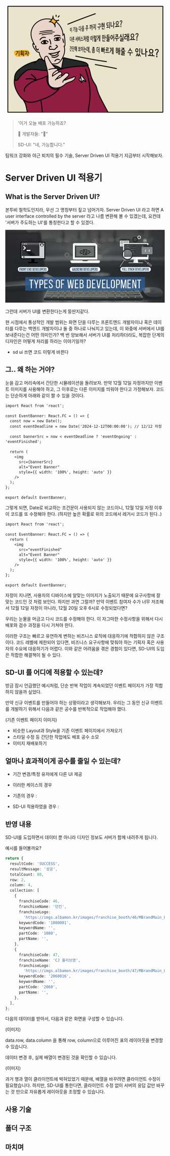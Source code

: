 ![img.png](blog_img/img.png)

> '이거 오늘 배포 가능하죠?
>
> 💢 개발자들: "🤬"
>
> SD-UI: "네, 가능합니다."

팀워크 강화와 야근 퇴치의 필수 기술, Server Driven UI 적용기 지금부터 시작해보자.

# Server Driven UI 적용기

## What is the Server Driven UI?

본투비 철학도인지라, 우선 그 명칭부터 짚고 넘어가자. Server Driven UI 라고 하면 A user interface controlled by the server 라고 나름 변환해 볼 수 있겠는데, 
요컨데 '서버가 주도하는 UI'를 통칭한다고 할 수 있겠다.

![img_1.png](img_1.png)

그런데 서버가 UI를 변환한다는게 뚱딴지같다. 

현 시점에서 통상적인 개발 범위는 화면 단을 다루는 프론트엔드 개발자이냐 혹은 데이터를 다루는 백엔드 개발자이냐 둘 중 하나로 나눠지고 있는데, 이 와중에 서버에서 UI를 보내준다는건 어떤 의미인가? 백 번 양보해서 서버가 UI를 처리하더라도, 복잡한 단계의 디자인은 어떻게 처리를 하라는 이야기일까? 

+ sd ui 쓰면 코드 이렇게 바뀐다

[//]: # (![img_2.png]&#40;img_2.png&#41;)

## 그.. 왜 하는 거야?

눈을 감고 머리속에서 간단한 시뮬레이션을 돌려보자. 
만약 12월 12일 자정까지만 이벤트 이미지를 사용해야 하고, 그 이후로는 다른 이미지를 띄워야 한다고 가정해보자. 코드는 단순하게 아래와 같이 짤 수 있을 것이다.

```
import React from 'react';

const EventBanner: React.FC = () => {
  const now = new Date();
  const eventDeadline = new Date('2024-12-12T00:00:00'); // 12/12 자정

  const bannerSrc = now < eventDeadline ? 'eventOngoing' : 'eventFinished';

  return (
    <img
      src={bannerSrc}
      alt="Event Banner"
      style={{ width: '100%', height: 'auto' }}
    />
  );
};

export default EventBanner;
```

그렇게 되면, Date로 비교하는 조건문이 사용되지 않는 코드이니, 12월 12일 자정 이후 이 코드를 또 수정해야 한다. (하지만 높은 확률로 위의 코드에서 레거시 코드가 된다..)

```
import React from 'react';

const EventBanner: React.FC = () => {
  return (
    <img
      src="eventFinished"
      alt="Event Banner"
      style={{ width: '100%', height: 'auto' }}
    />
  );
};

export default EventBanner;

```


자정이 지나면, 사용자의 디바이스에 알맞는 이미지가 노출되기 때문에 요구사항에 잘 맞는 코드인 것 처럼 보인다. 하지만 과연 그럴까? 만약 이벤트 참여자 수가 너무 저조해서 12월 12일 자정이 아니라, 12월 20일 오후 6시로 수정되었다면?

우리는 눈물을 머금고 다시 코드를 수정해야 한다. 이 자그마한 수정사항을 위해서 다시 배포와 검수 과정을 다시 거쳐야 한다. 

이러한 구조는 빠르고 유연하게 변하는 비즈니스 로직에 대응하기에 적합하지 않은 구조이다. 코드 레벨에 제한되어 있다면, 비즈니스 요구사항에 맞춰야 하는 기획자 혹은 사용자의 수요에 대응하기가 어렵다. 이와 같은 어려움을 겪은 경험이 있다면, SD-UI의 도입은 적합한 해결책이 될 수 있다.

## SD-UI 를 어디에 적용할 수 있는데?

방금 잠시 언급했던 예시처럼, 단순 반복 작업이 계속되었던 이벤트 페이지가 가장 적합하지 않을까 싶었다. 

만약 신규 이벤트를 만들어야 하는 상황이라고 생각해보자. 우리는 그 동안 신규 이벤트를 개발하기 위해서 다음과 같은 공수를 반복적으로 작업해야 했다. 

(기존 이벤트 페이지 이미지)

- 비슷한 Layout과 Style을 기존 이벤트 페이지에서 가져오기
- 스타일 수정 등 간단한 작업에도 배포 공수 소모
- 이미지 재배포하기



## 얼마나 효과적이게 공수를 줄일 수 있는데?
- 기간 변경/특정 유저에게 다른 UI 제공 

- 이러한 케이스의 경우
- 기존의 경우 :
- SD-UI 적용하였을 경우 : 

[//]: # (간단한 업무는 자동화를 시킴으로, 무의미한 반복노동을 줄일 수 있습니다.)

[//]: # ()
[//]: # (또한 기획자의 요구를 즉각적으로 받아들여, 빠른 배포 프로세스를 가질 수 있습니다.)

## 반영 내용

SD-UI를 도입하면서 데이터 뿐 아니라 디자인 정보도 서버가 함께 내려주게 됩니다.

예시를 들어볼까요?

```typescript
return {
  resultCode: 'SUCCESS',
  resultMessage: '성공',
  totalCount: 80,
  row: 2,
  column: 4,
  collection: [
    {
      franchiseCode: 46,
      franchiseName: '던킨',
      franchiseLogo:
        'https://imgs.albamon.kr/images/franchise_booth/46/MBrandMain_Logo.gif',
      keywordCode: '1080001',
      keywordName: '',
      partCode: '1080',
      partName: '',
    },
    {
      franchiseCode: 47,
      franchiseName: 'CJ 올리브영',
      franchiseLogo:
        'https://imgs.albamon.kr/images/franchise_booth/47/MBrandMain_Logo_1.gif',
      keywordCode: '2060016',
      keywordName: '',
      partCode: '2060',
      partName: '',
    },
  ],
};
```

다음의 데이터를 받아서, 다음과 같은 화면을 구성할 수 있습니다.

(이미지)

data.row, data.column 을 통해 row, column으로 이루어진 표의 레이아웃을 변경할 수 있습니다.

데이터 변경 후, 실제 배열이 변경된 것을 확인할 수 있습니다.

(이미지)

과거 행과 열이 클라이언트에 박혀있었기 때문에, 배열을 바꾸려면 클라이언트 수정이 필요했습니다.
하지만, SD-UI를 통한다면, 클라이언트 수정 없이 서버의 응답 값만 바꾸는 것 만으로 자유롭게 레이아웃을 조정할 수 있습니다.


## 사용 기술



## 폴더 구조



## 마치며